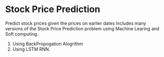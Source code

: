 # Stock Price Prediction
Predict stock prices given the prices on earlier dates
Includes many versions of the Stock Price Prediction problem using Machine Learing and Soft computing.
1. Using BackPropogation Alogrithm
2. Using LSTM RNN.

